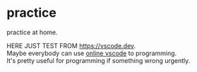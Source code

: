 # practice
practice at home.  

HERE JUST TEST FROM https://vscode.dev.  
Maybe everybody can use [online vscode](https://vscode.dev) to programming.  
It's pretty useful for programming if something wrong urgently.